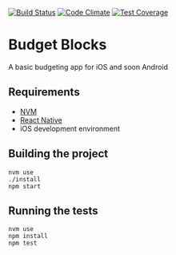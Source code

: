 [![Build Status](https://travis-ci.org/maximilianhurl/budget-blocks.svg?branch=master)](https://travis-ci.org/maximilianhurl/budget-blocks)
[![Code Climate](https://codeclimate.com/github/maximilianhurl/budget-blocks/badges/gpa.svg)](https://codeclimate.com/github/maximilianhurl/budget-blocks)
[![Test Coverage](https://codeclimate.com/github/maximilianhurl/budget-blocks/badges/coverage.svg)](https://codeclimate.com/github/maximilianhurl/budget-blocks/coverage)

# Budget Blocks

A basic budgeting app for iOS and soon Android


## Requirements

- [NVM](https://github.com/creationix/nvm)
- [React Native](https://facebook.github.io/react-native/docs/getting-started.html#conten)
- iOS development environment


## Building the project

    nvm use
    ./install
    npm start


## Running the tests

    nvm use
    npm install
    npm test
